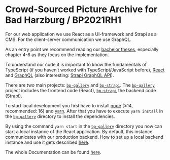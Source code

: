 # Crowd-Sourced Picture Archive for Bad Harzburg / BP2021RH1

For our web application we use React as a UI-framework and Strapi as a CMS. For the client-server communication we use GraphQL.

As an entry point we recommend reading our [bachelor theses](https://lilac-oriole-6ab.notion.site/21-22-Technical-Report-bachelor-theses-4cfeabb4033b4d038a4c651d00d96097), especially chapter 4-6 as they focus on the implementation.

To understand our code it is important to know the fundamentals of TypeScript (if you haven’t worked with TypeScript/JavaScript before), [React](https://reactjs.org/docs/hello-world.html) and [GraphQL](https://graphql.org/learn/) (also interesting: [Strapi GraphQL API](https://docs.strapi.io/developer-docs/latest/developer-resources/database-apis-reference/graphql-api.html)).

There are two main projects: [`bp-gallery`](/projects/bp-gallery) and [`bp-strapi`](/projects/bp-strapi). The [`bp-gallery`](/projects/bp-gallery) project includes the frontend code (React), [`bp-strapi`](/projects/bp-strapi) the backend code (Strapi).

To start local development you first have to install [node](https://nodejs.org) (≥14, recommended: 16) and [yarn](https://yarnpkg.com/getting-started). After that you have to execute `yarn install` in the [`bp-gallery`](/projects/bp-gallery) directory to install the dependencies.

By using the command `yarn start` in the [`bp-gallery`](/projects/bp-gallery) directory you now can start a local instance of the React application. By default, this instance communicates with our production backend. How to set up a local backend instance and use it gets described [here](https://lilac-oriole-6ab.notion.site/How-to-setup-a-local-Strapi-instance-ffecc3d084e744dbb931715cc955ddfb).

The whole Documentation can be found [here](https://lilac-oriole-6ab.notion.site/1ac4cd0f3bc54968a87e24a63653322a?v=06ffdc8582af49d9a9e7a4a33603399a).


